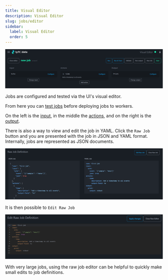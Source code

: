 ```yaml
---
title: Visual Editor
description: Visual Editor
slug: jobs/editor
sidebar:
  label: Visual Editor
  order: 5
---
```


![visual editor](../../../../assets/visual-editor.png)

Jobs are configured and tested via the UI's visual editor.

From here you can [test jobs](/start/running) before deploying jobs to workers.

On the left is the [input](/jobs/inputs), in the middle the [actions](/jobs/actions),
and on the right is the [output](/jobs/outputs).

There is also a way to view and edit the job in YAML. Click the `Raw Job` button
and you are presented with the job in JSON and YAML format. Internally, jobs are represented as JSON documents.

![raw job](../../../../assets/raw-job.png)

It is then possible to `Edit Raw Job`

![edit raw job](../../../../assets/edit-raw.png)

With very large jobs, using the raw job editor can be helpful to quickly make small edits to job definitions.
